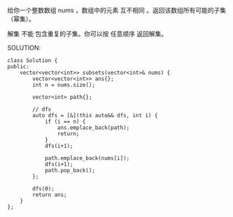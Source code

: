 给你一个整数数组 nums ，数组中的元素 互不相同 。返回该数组所有可能的子集（幂集）。

解集 不能 包含重复的子集。你可以按 任意顺序 返回解集。

SOLUTION:
~~~
class Solution {
public:
    vector<vector<int>> subsets(vector<int>& nums) {
        vector<vector<int>> ans{};
        int n = nums.size();

        vector<int> path{};

        // dfs
        auto dfs = [&](this auto&& dfs, int i) {
            if (i == n) {
                ans.emplace_back(path);
                return;
            }
            dfs(i+1);

            path.emplace_back(nums[i]);
            dfs(i+1);
            path.pop_back();
        };

        dfs(0);
        return ans;
    }
};
~~~

